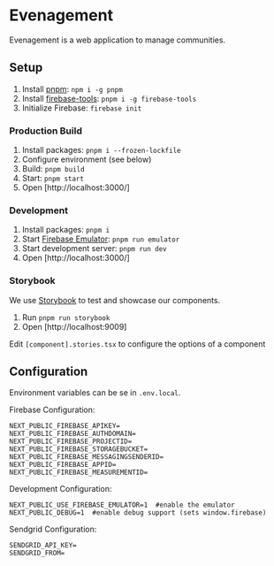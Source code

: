 # Evenagement

Evenagement is a web application to manage communities.


## Setup

1. Install [pnpm](https://pnpm.js.org): `npm i -g pnpm`
2. Install [firebase-tools](https://firebase.google.com/docs/cli): `pnpm i -g firebase-tools`
3. Initialize Firebase: `firebase init`

### Production Build

1. Install packages: `pnpm i --frozen-lockfile`
2. Configure environment (see below)
3. Build: `pnpm build`
4. Start: `pnpm start`
5. Open [http://localhost:3000/]

### Development

1. Install packages: `pnpm i`
2. Start [Firebase Emulator](https://firebase.google.com/docs/emulator-suite): `pnpm run emulator`
2. Start development server: `pnpm run dev`
3. Open [http://localhost:3000/]

### Storybook

We use [Storybook](https://storybook.js.org) to test and showcase our components.

1. Run `pnpm run storybook`
2. Open [http://localhost:9009]

Edit `[component].stories.tsx` to configure the options of a component


## Configuration

Environment variables can be se in `.env.local`.

Firebase Configuration:

```
NEXT_PUBLIC_FIREBASE_APIKEY=
NEXT_PUBLIC_FIREBASE_AUTHDOMAIN=
NEXT_PUBLIC_FIREBASE_PROJECTID=
NEXT_PUBLIC_FIREBASE_STORAGEBUCKET=
NEXT_PUBLIC_FIREBASE_MESSAGINGSENDERID=
NEXT_PUBLIC_FIREBASE_APPID=
NEXT_PUBLIC_FIREBASE_MEASUREMENTID=
```

Development Configuration:

```
NEXT_PUBLIC_USE_FIREBASE_EMULATOR=1  #enable the emulator
NEXT_PUBLIC_DEBUG=1  #enable debug support (sets window.firebase)
```

Sendgrid Configuration:

```
SENDGRID_API_KEY=
SENDGRID_FROM=
```
